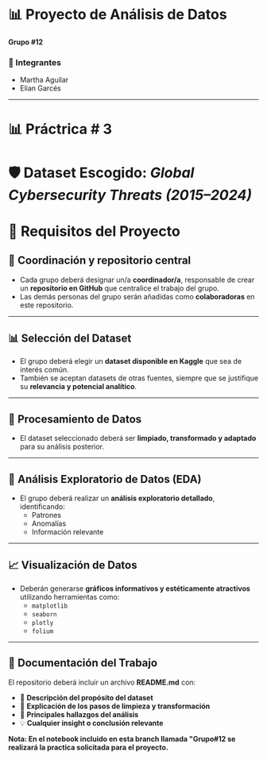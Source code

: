 #  📊 Proyecto de Análisis de Datos 

**Grupo #12**

### 👥 Integrantes  
- Martha Aguilar  
- Elian Garcés  

---

# 📊 Práctrica # 3

# 🛡️  Dataset Escogido: *Global Cybersecurity Threats (2015–2024)*  

# 📌 Requisitos del Proyecto

## 👥 Coordinación y repositorio central  
- Cada grupo deberá designar un/a **coordinador/a**, responsable de crear un **repositorio en GitHub** que centralice el trabajo del grupo.  
- Las demás personas del grupo serán añadidas como **colaboradoras** en este repositorio.  

---

## 📊 Selección del Dataset  
- El grupo deberá elegir un **dataset disponible en Kaggle** que sea de interés común.  
- También se aceptan datasets de otras fuentes, siempre que se justifique su **relevancia y potencial analítico**.  

---

## 🧹 Procesamiento de Datos  
- El dataset seleccionado deberá ser **limpiado, transformado y adaptado** para su análisis posterior.  

---

## 🔎 Análisis Exploratorio de Datos (EDA)  
- El grupo deberá realizar un **análisis exploratorio detallado**, identificando:  
  - Patrones  
  - Anomalías  
  - Información relevante  

---

## 📈 Visualización de Datos  
- Deberán generarse **gráficos informativos y estéticamente atractivos** utilizando herramientas como:  
  - `matplotlib`  
  - `seaborn`  
  - `plotly`  
  - `folium`  

---

## 📝 Documentación del Trabajo  
El repositorio deberá incluir un archivo **README.md** con:  

- 📌 **Descripción del propósito del dataset**  
- 🧹 **Explicación de los pasos de limpieza y transformación**  
- 🔎 **Principales hallazgos del análisis**  
- 💡 **Cualquier insight o conclusión relevante**  




**Nota: En el notebook incluido en esta branch llamada "Grupo#12 se realizará la practica solicitada para el proyecto.**






